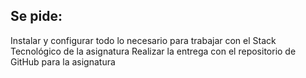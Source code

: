 ## Se pide:
Instalar y configurar todo lo necesario para trabajar con el Stack Tecnológico de la asignatura
Realizar la entrega con el repositorio de GitHub para la asignatura
